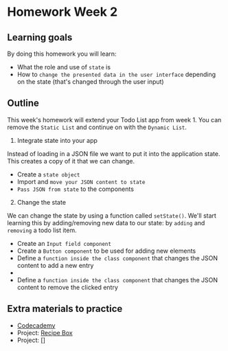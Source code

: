 # Homework Week 2

## Learning goals

By doing this homework you will learn:

- What the role and use of `state` is
- How to `change the presented data in the user interface` depending on the state (that's changed through the user input)

## Outline

This week's homework will extend your Todo List app from week 1. You can remove the `Static List` and continue on with the `Dynamic List`.

1. Integrate state into your app

Instead of loading in a JSON file we want to put it into the application state. This creates a copy of it that we can change.

- Create a `state object`
- Import and `move your JSON content to state`
- `Pass JSON from state` to the components

2. Change the state

We can change the state by using a function called `setState()`. We'll start learning this by adding/removing new data to our state: by `adding` and `removing` a todo list item.

- Create an `Input field component`
- Create a `Button component` to be used for adding new elements
- Define a `function inside the class component` that changes the JSON content to add a new entry
-
- Define a `function inside the class component` that changes the JSON content to remove the clicked entry

## Extra materials to practice

- [Codecademy](https://www.codecademy.com/learn/react-102)
- Project: [Recipe Box](https://www.youtube.com/watch?v=v6Q5NryHN5s)
- Project: []
